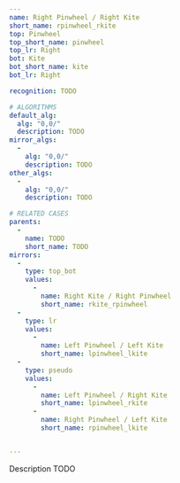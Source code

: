 ```yaml
---
name: Right Pinwheel / Right Kite
short_name: rpinwheel_rkite
top: Pinwheel
top_short_name: pinwheel
top_lr: Right
bot: Kite
bot_short_name: kite
bot_lr: Right

recognition: TODO

# ALGORITHMS
default_alg:
  alg: "0,0/"
  description: TODO
mirror_algs:
  -
    alg: "0,0/"
    description: TODO
other_algs:
  -
    alg: "0,0/"
    description: TODO

# RELATED CASES
parents:
  -
    name: TODO
    short_name: TODO
mirrors:
  -
    type: top_bot
    values: 
      -
        name: Right Kite / Right Pinwheel
        short_name: rkite_rpinwheel
  -
    type: lr
    values: 
      -
        name: Left Pinwheel / Left Kite
        short_name: lpinwheel_lkite
  -
    type: pseudo
    values: 
      -
        name: Left Pinwheel / Right Kite
        short_name: lpinwheel_rkite
      -
        name: Right Pinwheel / Left Kite
        short_name: rpinwheel_lkite


---
```


Description TODO

